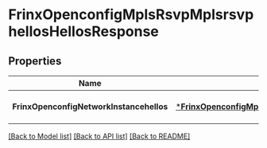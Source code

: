 # FrinxOpenconfigMplsRsvpMplsrsvphellosHellosResponse

## Properties
Name | Type | Description | Notes
------------ | ------------- | ------------- | -------------
**FrinxOpenconfigNetworkInstancehellos** | [***FrinxOpenconfigMplsRsvpMplsrsvphellosHellos**](frinx.openconfig.mpls.rsvp.mplsrsvphellos.Hellos.md) |  | [optional] [default to null]

[[Back to Model list]](../README.md#documentation-for-models) [[Back to API list]](../README.md#documentation-for-api-endpoints) [[Back to README]](../README.md)


